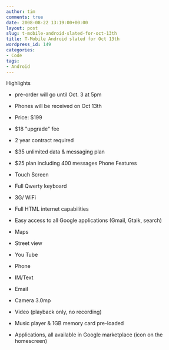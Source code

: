 ```yaml
---
author: tim
comments: true
date: 2008-08-22 13:19:00+00:00
layout: post
slug: t-mobile-android-slated-for-oct-13th
title: T-Mobile Android slated for Oct 13th
wordpress_id: 149
categories:
- Code
tags:
- Android
---
```


Highlights


  * pre-order will go until Oct. 3 at 5pm
  * Phones will be received on Oct 13th
  * Price: $199
  * $18 "upgrade" fee
  * 2 year contract required
  * $35 unlimited data & messaging plan
  * $25 plan including 400 messages
Phone Features

  * Touch Screen
  * Full Qwerty keyboard
  * 3G/ WiFi
  * Full HTML internet capabilities
  * Easy access to all Google applications (Gmail, Gtalk, search)
  * Maps
  * Street view
  * You Tube
  * Phone
  * IM/Text
  * Email
  * Camera 3.0mp
  * Video (playback only, no recording)
  * Music player & 1GB memory card pre-loaded
  * Applications, all available in Google marketplace (icon on the homescreen)
